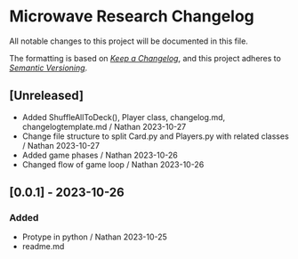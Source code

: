 Microwave Research Changelog
===============================

All notable changes to this project will be documented in this file.

The formatting is based on *[Keep a Changelog](https://keepachangelog.com/en/1.0.0/)*,
and this project adheres to *[Semantic Versioning](https://semver.org/spec/v2.0.0.html)*.

## [Unreleased]
- Added ShuffleAllToDeck(), Player class, changelog.md, changelogtemplate.md / Nathan 2023-10-27
- Change file structure to split Card.py and Players.py with related classes / Nathan 2023-10-27
- Added game phases / Nathan 2023-10-26
- Changed flow of game loop / Nathan 2023-10-26

## [0.0.1] - 2023-10-26
### Added
- Protype in python / Nathan 2023-10-25
- readme.md